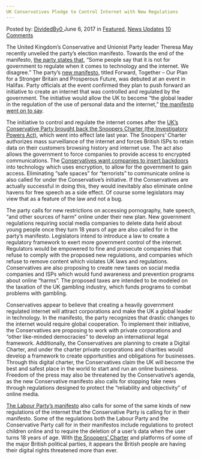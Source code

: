 ```yaml
---
UK Conservatives Pledge to Control Internet with New Regulations
---
```

<article class="post-listing post-20429 post type-post status-publish format-standard has-post-thumbnail hentry  tag-conservatives tag-control tag-internet tag-pledge tag-regulations tag-uk">
    <div class="post-inner">
        <span>Posted by: <a href="https://www.deepdotweb.com/author/dividedby0/" title="">DividedBy0 </a></span>
    <span>June 6, 2017</span>
    <span>in <a href="https://www.deepdotweb.com/category/deepdot-news/" rel="category tag">Featured</a>, <a href="https://www.deepdotweb.com/category/news-updates/" rel="category tag">News Updates</a></span>
    <span><a href="https://www.deepdotweb.com/2017/06/06/uk-conservatives-pledge-control-internet-new-regulations/#comments">10 Comments</a></span>
    </p>
    <div class="clear"></div>
    <div class="entry">
    <p>The United Kingdom&#8217;s Conservative and Unionist Party leader Theresa May recently unveiled the party&#8217;s election manifesto. Towards the end of the manifesto, <a href="https://www.buzzfeed.com/jimwaterson/theresa-may-wants-to-regulate-the-internet?utm_term=.aejlVYg8a#.vqBL391qz">the party states that</a>, “Some people say that it is not for government to regulate when it comes to technology and the internet. We disagree.” The party&#8217;s <a href="https://s3.eu-west-2.amazonaws.com/manifesto2017/Manifesto2017.pdf">new manifesto</a>, titled Forward, Together – Our Plan for a Stronger Britain and Prosperous Future, was debuted at an event in Halifax. Party officials at the event confirmed they plan to push forward an initiative to create an internet that was controlled and regulated by the government. The initiative would allow the UK to become “the global leader in the regulation of the use of personal data and the internet,” <a href="https://www.independent.co.uk/life-style/gadgets-and-tech/news/theresa-may-internet-conservatives-government-a7744176.html">t</a><a href="https://www.independent.co.uk/life-style/gadgets-and-tech/news/theresa-may-internet-conservatives-government-a7744176.html">he manifesto went on to say</a>.</p>
    <p>The initiative to control and regulate the internet comes after the <a href="https://www.deepdotweb.com/2015/05/14/snoopers-charter-the-most-spied-on-country-in-the-world-is-about-to-get-worse/">UK&#8217;s Conservative Party brought back the Snoopers Charter (the Investigatory Powers Act)</a>, which went into effect late last year. The Snoopers&#8217; Charter authorizes mass surveillance of the internet and forces British ISPs to retain data on their customers browsing history and internet use. The act also allows the government to force companies to provide access to encrypted communications. The <a href="https://www.deepdotweb.com/2017/05/21/leaked-uk-privacy-law-requires-isp-spying-hacking/">Conservatives want companies to insert backdoors</a> into technology which uses encryption, to allow for the government to gain access. Eliminating “safe spaces” for “terrorists” to communicate online is also called for under the Conservative&#8217;s initiative. If the Conservatives are actually successful in doing this, they would inevitably also eliminate online havens for free speech as a side effect. Of course some legislators may view that as a feature of the law and not a bug.</p>
    <p>The party calls for new restrictions on accessing pornography, hate speech, “and other sources of harm” online under their new plan. New government regulations requiring social media companies to delete data held about young people once they turn 18 years of age are also called for in the party&#8217;s manifesto. Legislators intend to introduce a law to create a regulatory framework to exert more government control of the internet. Regulators would be empowered to fine and prosecute companies that refuse to comply with the proposed new regulations, and companies which refuse to remove content which violates UK laws and regulations. Conservatives are also proposing to create new taxes on social media companies and ISPs which would fund awareness and prevention programs about online “harms”. The proposed taxes are intended to be modeled on the taxation of the UK gambling industry, which funds programs to combat problems with gambling.</p>
    <p>Conservatives appear to believe that creating a heavily government regulated internet will attract corporations and make the UK a global leader in technology. In the manifesto, the party recognizes that drastic changes to the internet would require global cooperation. To implement their initiative, the Conservatives are proposing to work with private corporations and “other like-minded democracies” to develop an international legal framework. Additionally, the Conservatives are planning to create a Digital Charter, and under the charter private corporations and charities would develop a framework to create opportunities and obligations for businesses. Through this digital charter, the Conservatives claim the UK will become the best and safest place in the world to start and run an online business. Freedom of the press may also be threatened by the Conservative&#8217;s agenda, as the new Conservative manifesto also calls for stopping fake news through regulations designed to protect the “reliability and objectivity” of online media.</p>
    <p><a href="http://www.labour.org.uk/page/-/Images/manifesto-2017/Labour%20Manifesto%202017.pdf">The Labour Party&#8217;s manifesto</a> also calls for some of the same kinds of new regulations of the internet that the Conservative Party is calling for in their manifesto. Some of the regulations both the Labour Party and the Conservative Party call for in their manifestos include regulations to protect children online and to require the deletion of a user&#8217;s data when the user turns 18 years of age. With <a href="https://www.deepdotweb.com/2016/12/09/need-know-u-k-investigatory-powers-bill/">the Snoopers&#8217; Charter</a> and platforms of some of the major British political parties, it appears the British people are having their digital rights threatened more than ever.</p>
    </div>
    <span style="display:none"><a href="https://www.deepdotweb.com/tag/conservatives/" rel="tag">conservatives</a> <a href="https://www.deepdotweb.com/tag/control/" rel="tag">control</a> <a href="https://www.deepdotweb.com/tag/internet/" rel="tag">internet</a> <a href="https://www.deepdotweb.com/tag/pledge/" rel="tag">pledge</a> <a href="https://www.deepdotweb.com/tag/regulations/" rel="tag">regulations</a> <a href="https://www.deepdotweb.com/tag/uk/" rel="tag">uk</a></span> <span style="display:none" class="updated">2017-06-06</span>
    <div style="display:none" class="vcard author" itemprop="author" itemscope itemtype="http://schema.org/Person"><strong class="fn" itemprop="name"><a href="https://www.deepdotweb.com/author/dividedby0/" title="Posts by DividedBy0" rel="author">DividedBy0</a></strong></div>
    </div>
</article>

